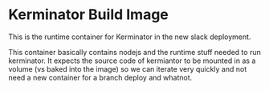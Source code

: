 # Kerminator Build Image

This is the runtime container for Kerminator in the new slack deployment.

This container basically contains nodejs and the runtime stuff needed to run kerminator. It expects the source code of kermiantor to be mounted in as a volume (vs baked into the image) so we can iterate very quickly and not need a new container for a branch deploy and whatnot.

